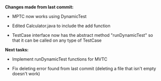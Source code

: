 **Changes made from last commit:**

- MPTC now works using DynamicTest

- Edited Calculator.java to include the add function

- TestCase interface now has the abstract method "runDynamicTest" so that it can be called on any type of TestCase
 
**Next tasks:**

- Implement runDynamicTest functions for MVTC

- Fix deleting error found from last commit (deleting a file that isn't empty doesn't work)

